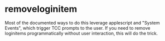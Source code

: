 # removeloginitem

Most of the documented ways to do this leverage applescript and "System Events", which trigger TCC prompts to the user.
If you need to remove loginitems programmatically without user interaction, this will do the trick.



